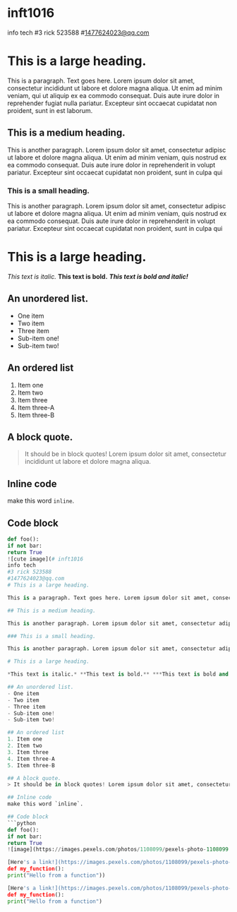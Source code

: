 # inft1016
info tech 
#3 rick 523588
#1477624023@qq.com
# This is a large heading.

This is a paragraph. Text goes here. Lorem ipsum dolor sit amet, consectetur incididunt ut labore et dolore magna aliqua. Ut enim ad minim veniam, qui ut aliquip ex ea commodo consequat. Duis aute irure dolor in reprehender fugiat nulla pariatur. Excepteur sint occaecat cupidatat non proident, sunt in est laborum.

## This is a medium heading.

This is another paragraph. Lorem ipsum dolor sit amet, consectetur adipisc ut labore et dolore magna aliqua. Ut enim ad minim veniam, quis nostrud ex ea commodo consequat. Duis aute irure dolor in reprehenderit in volupt pariatur. Excepteur sint occaecat cupidatat non proident, sunt in culpa qui

### This is a small heading.

This is another paragraph. Lorem ipsum dolor sit amet, consectetur adipisc ut labore et dolore magna aliqua. Ut enim ad minim veniam, quis nostrud ex ea commodo consequat. Duis aute irure dolor in reprehenderit in volupt pariatur. Excepteur sint occaecat cupidatat non proident, sunt in culpa qui

# This is a large heading.

*This text is italic.* **This text is bold.** ***This text is bold and italic!***

## An unordered list.
- One item
- Two item
- Three item
- Sub-item one!
- Sub-item two!

## An ordered list
1. Item one
2. Item two
3. Item three
4. Item three-A
5. Item three-B

## A block quote.
> It should be in block quotes! Lorem ipsum dolor sit amet, consectetur incididunt ut labore et dolore magna aliqua.

## Inline code
make this word `inline`.

## Code block
```python
def foo():
if not bar:
return True
![cute image](# inft1016
info tech 
#3 rick 523588
#1477624023@qq.com
# This is a large heading.

This is a paragraph. Text goes here. Lorem ipsum dolor sit amet, consectetur incididunt ut labore et dolore magna aliqua. Ut enim ad minim veniam, qui ut aliquip ex ea commodo consequat. Duis aute irure dolor in reprehender fugiat nulla pariatur. Excepteur sint occaecat cupidatat non proident, sunt in est laborum.

## This is a medium heading.

This is another paragraph. Lorem ipsum dolor sit amet, consectetur adipisc ut labore et dolore magna aliqua. Ut enim ad minim veniam, quis nostrud ex ea commodo consequat. Duis aute irure dolor in reprehenderit in volupt pariatur. Excepteur sint occaecat cupidatat non proident, sunt in culpa qui

### This is a small heading.

This is another paragraph. Lorem ipsum dolor sit amet, consectetur adipisc ut labore et dolore magna aliqua. Ut enim ad minim veniam, quis nostrud ex ea commodo consequat. Duis aute irure dolor in reprehenderit in volupt pariatur. Excepteur sint occaecat cupidatat non proident, sunt in culpa qui

# This is a large heading.

*This text is italic.* **This text is bold.** ***This text is bold and italic!***

## An unordered list.
- One item
- Two item
- Three item
- Sub-item one!
- Sub-item two!

## An ordered list
1. Item one
2. Item two
3. Item three
4. Item three-A
5. Item three-B

## A block quote.
> It should be in block quotes! Lorem ipsum dolor sit amet, consectetur incididunt ut labore et dolore magna aliqua.

## Inline code
make this word `inline`.

## Code block
```python
def foo():
if not bar:
return True
![image](https://images.pexels.com/photos/1108099/pexels-photo-1108099.jpeg?auto=compress&cs=tinysrgb&w=1260&h=750&dpr=1.)

[Here's a link!](https://images.pexels.com/photos/1108099/pexels-photo-1108099.jpeg?auto=compress&cs=tinysrgb&w=1260&h=750 "Click to view image")
def my_function():
print("Hello from a function"))

[Here's a link!](https://images.pexels.com/photos/1108099/pexels-photo-1108099.jpeg?auto=compress&cs=tinysrgb&w=1260&h=750 "Click to view image")
def my_function():
print("Hello from a function")

